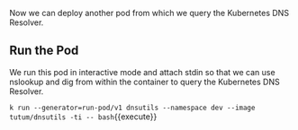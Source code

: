 Now we can deploy another pod from which we query the Kubernetes DNS Resolver.

## Run the Pod

We run this pod in interactive mode and attach stdin so that we can use nslookup and dig from within the container to query the Kubernetes DNS Resolver.

`k run --generator=run-pod/v1 dnsutils --namespace dev --image tutum/dnsutils -ti -- bash`{{execute}}
